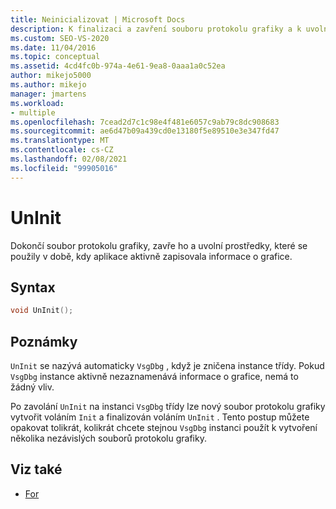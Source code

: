 ```yaml
---
title: Neinicializovat | Microsoft Docs
description: K finalizaci a zavření souboru protokolu grafiky a k uvolnění prostředků protokolování použijte metodu UnInit () VsgDbg.
ms.custom: SEO-VS-2020
ms.date: 11/04/2016
ms.topic: conceptual
ms.assetid: 4cd4fc0b-974a-4e61-9ea8-0aaa1a0c52ea
author: mikejo5000
ms.author: mikejo
manager: jmartens
ms.workload:
- multiple
ms.openlocfilehash: 7cead2d7c1c98e4f481e6057c9ab79c8dc908683
ms.sourcegitcommit: ae6d47b09a439cd0e13180f5e89510e3e347fd47
ms.translationtype: MT
ms.contentlocale: cs-CZ
ms.lasthandoff: 02/08/2021
ms.locfileid: "99905016"
---
```

# <a name="uninit"></a>UnInit
Dokončí soubor protokolu grafiky, zavře ho a uvolní prostředky, které se použily v době, kdy aplikace aktivně zapisovala informace o grafice.

## <a name="syntax"></a>Syntax

```C++
void UnInit();
```

## <a name="remarks"></a>Poznámky
 `UnInit` se nazývá automaticky `VsgDbg` , když je zničena instance třídy. Pokud `VsgDbg` instance aktivně nezaznamenává informace o grafice, nemá to žádný vliv.

 Po zavolání `UnInit` na instanci `VsgDbg` třídy lze nový soubor protokolu grafiky vytvořit voláním `Init` a finalizován voláním `UnInit` . Tento postup můžete opakovat tolikrát, kolikrát chcete stejnou `VsgDbg` instanci použít k vytvoření několika nezávislých souborů protokolu grafiky.

## <a name="see-also"></a>Viz také
- [For](init.md)